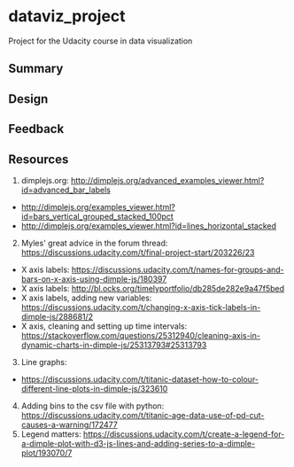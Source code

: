 # dataviz_project
Project for the Udacity course in data visualization

## Summary



## Design



## Feedback



## Resources

1. dimplejs.org: http://dimplejs.org/advanced_examples_viewer.html?id=advanced_bar_labels
- http://dimplejs.org/examples_viewer.html?id=bars_vertical_grouped_stacked_100pct
- http://dimplejs.org/examples_viewer.html?id=lines_horizontal_stacked
2. Myles' great advice in the forum thread: https://discussions.udacity.com/t/final-project-start/203226/23
- X axis labels: https://discussions.udacity.com/t/names-for-groups-and-bars-on-x-axis-using-dimple-js/180397
- X axis labels: http://bl.ocks.org/timelyportfolio/db285de282e9a47f5bed
- X axis labels, adding new variables: https://discussions.udacity.com/t/changing-x-axis-tick-labels-in-dimple-js/288681/2
- X axis, cleaning and setting up time intervals: https://stackoverflow.com/questions/25312940/cleaning-axis-in-dynamic-charts-in-dimple-js/25313793#25313793
3. Line graphs:
- https://discussions.udacity.com/t/titanic-dataset-how-to-colour-different-line-plots-in-dimple-js/323610
4. Adding bins to the csv file with python: https://discussions.udacity.com/t/titanic-age-data-use-of-pd-cut-causes-a-warning/172477
5. Legend matters: https://discussions.udacity.com/t/create-a-legend-for-a-dimple-plot-with-d3-js-lines-and-adding-series-to-a-dimple-plot/193070/7




